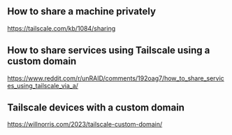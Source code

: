 ## How to share a machine privately
https://tailscale.com/kb/1084/sharing

## How to share services using Tailscale using a custom domain
https://www.reddit.com/r/unRAID/comments/192oag7/how_to_share_services_using_tailscale_via_a/

## Tailscale devices with a custom domain
https://willnorris.com/2023/tailscale-custom-domain/
